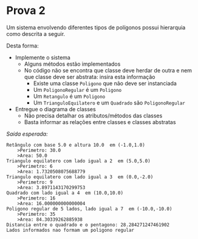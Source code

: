 # Prova 2

Um sistema envolvendo diferentes tipos de polígonos possui hierarquia como descrita a seguir.

Desta forma:

- Implemente o sistema
    - Alguns métodos estão implementados
    - No código não se encontra que classe deve herdar de outra e nem que classe deve ser abstrata:
      insira esta informação
        - Existe uma classe `Poligono` que não deve ser instanciada
        - Um `PoligonoRegular` é um `Poligono`
        - Um `Retangulo` é um `Poligono`
        - Um `TrianguloEquilatero` e um `Quadrado` são `PoligonoRegular`
- Entregue o diagrama de classes
    - Não precisa detalhar os atributos/métodos das classes
    - Basta informar as relações entre classes e classes abstratas

*Saída esperada:*

```
Retângulo com base 5.0 e altura 10.0  em (-1.0,1.0)
    >Perimetro: 30.0
    >Area: 50.0
Triangulo equilatero com lado igual a 2  em (5.0,5.0)
    >Perimetro: 6
    >Area: 1.7320508075688779
Triangulo equilatero com lado igual a 3  em (0.0,-2.0)
    >Perimetro: 9
    >Area: 3.8971143170299753
Quadrado com lado igual a 4  em (10.0,10.0)
    >Perimetro: 16
    >Area: 16.000000000000004
Poligono regular de 5 lados, lado igual a 7  em (-10.0,-10.0)
    >Perimetro: 35
    >Area: 84.30339262885938
Distancia entre o quadrado e o pentagono: 28.284271247461902
Lados informados nao formam um poligono regular

```